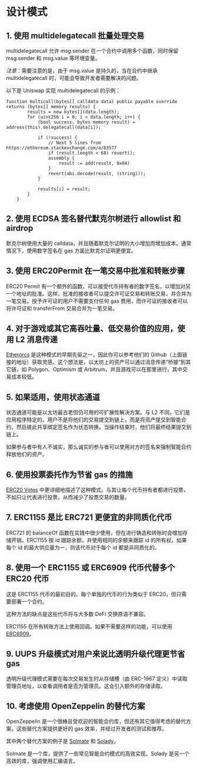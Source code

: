 
# **设计模式**

## **1. 使用 multidelegatecall 批量处理交易**

multidelegatecall 允许 msg.sender 在一个合约中调用多个函数，同时保留 msg.sender 和 msg.value 等环境变量。

_注意_：需要注意的是，由于 msg.value 是持久的，当在合约中继承 multidelegatecall 时，可能会导致开发者需要解决的问题。

以下是 Uniswap 实现 multidelegatecall 的示例：

```
function multicall(bytes[] calldata data) public payable override returns (bytes[] memory results) {
        results = new bytes[](data.length);
        for (uint256 i = 0; i < data.length; i++) {
            (bool success, bytes memory result) = address(this).delegatecall(data[i]);

            if (!success) {
                // Next 5 lines from https://ethereum.stackexchange.com/a/83577
                if (result.length < 68) revert();
                assembly {
                    result := add(result, 0x04)
                }
                revert(abi.decode(result, (string)));
            }

            results[i] = result;
        }
    }
```

## **2. 使用 ECDSA 签名替代默克尔树进行 allowlist 和 airdrop**

默克尔树使用大量的 calldata，并且随着默克尔证明的大小增加而增加成本。通常情况下，使用数字签名在 gas 方面比默克尔证明更便宜。

## **3. 使用 ERC20Permit 在一笔交易中批准和转账步骤**

ERC20 Permit 有一个额外的函数，可以接受代币持有者的数字签名，以增加对另一个地址的批准。这样，批准的接收者可以提交许可证交易和转账交易，并合并为一笔交易。授予许可证的用户不需要支付任何 gas 费用，而许可证的接收者可以将许可证和 transferFrom 交易合并为一笔交易。

## **4. 对于游戏或其它高吞吐量、低交易价值的应用，使用 L2 消息传递**

[Etherorcs](https://github.com/EtherOrcsOfficial/etherOrcs-contracts) 是这种模式的早期先驱之一，因此你可以参考他们的 Github（上面链接的地址）获取灵感。这个想法是，以太坊上的资产可以通过消息传递“桥接”到其它链，如 Polygon、Optimism 或 Arbitrum，并且游戏可以在那里进行，其中交易成本较低。

## **5. 如果适用，使用状态通道**

状态通道可能是以太坊最古老但仍可用的可扩展性解决方案。与 L2 不同，它们是应用程序特定的。用户不是将他们的交易提交到链上，而是将资产提交到智能合约，然后彼此共享绑定签名作为状态转换。当操作结束时，他们将最终结果提交到链上。

如果参与者中有人不诚实，那么诚实的参与者可以使用对方的签名来强制智能合约释放他们的资产。

## **6. 使用投票委托作为节省 gas 的措施**

[ERC20 Votes](https://www.rareskills.io/post/erc20-votes-erc5805-and-erc6372) 中更详细地描述了这种模式。与其让每个代币持有者都进行投票，不如只让代表进行投票，从而减少了投票交易的数量。

## **7. ERC1155 是比 ERC721 更便宜的非同质化代币**

ERC721 的 balanceOf 函数在实践中很少使用，但在进行铸造和转账时会增加存储开销。ERC1155 按 id 跟踪余额，并使用相同的余额来跟踪 id 的所有权。如果每个 id 的最大供应量为一，则该代币对于每个 id 都是非同质化的。

## **8. 使用一个 ERC1155 或 ERC6909 代币代替多个 ERC20 代币**

这是 ERC1155 代币的最初目的。每个单独的代币的行为类似于 ERC20，但只需要部署一个合约。

这种方法的缺点是这些代币将与大多数 DeFi 交换原语不兼容。

ERC1155 在所有转账方法上使用回调。如果不需要这样的功能，可以使用 [ERC6909](https://eips.ethereum.org/EIPS/eip-6909)。

## **9. UUPS 升级模式对用户来说比透明升级代理更节省 gas**

透明升级代理模式需要在每次交易发生时从存储槽（由 ERC-1967 定义）中读取管理员地址，以查看调用者是否为管理员。这会引入额外的存储读取。

## **10. 考虑使用 OpenZeppelin 的替代方案**

OpenZeppelin 是一个很棒且受欢迎的智能合约库，但还有其它值得考虑的替代方案。这些替代方案提供更好的 gas 效率，并经过开发者的测试和推荐。

其中两个替代方案的例子是 [Solmate](https://github.com/transmissions11/solmate) 和 [Solady](https://github.com/Vectorized/solady)。

Solmate 是一个库，提供了一些常见智能合约模式的高效实现。Solady 是另一个高效的库，强调使用汇编语言。
